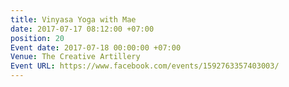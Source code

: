 ```yaml
---
title: Vinyasa Yoga with Mae
date: 2017-07-17 08:12:00 +07:00
position: 20
Event date: 2017-07-18 00:00:00 +07:00
Venue: The Creative Artillery
Event URL: https://www.facebook.com/events/1592763357403003/
---
```


